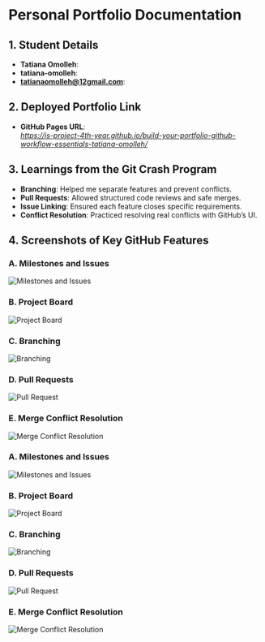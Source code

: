 # Personal Portfolio Documentation

## 1. Student Details

- **Tatiana Omolleh**:
- **tatiana-omolleh**:
- **tatianaomolleh@12gmail.com**:

## 2. Deployed Portfolio Link

- **GitHub Pages URL**:  
  _https://is-project-4th-year.github.io/build-your-portfolio-github-workflow-essentials-tatiana-omolleh/_

## 3. Learnings from the Git Crash Program

- **Branching**: Helped me separate features and prevent conflicts.
- **Pull Requests**: Allowed structured code reviews and safe merges.
- **Issue Linking**: Ensured each feature closes specific requirements.
- **Conflict Resolution**: Practiced resolving real conflicts with GitHub’s UI.

## 4. Screenshots of Key GitHub Features

### A. Milestones and Issues
![Milestones and Issues](images/milestones.png)

### B. Project Board
![Project Board](images/project-board.png)

### C. Branching
![Branching](images/branches.png)

### D. Pull Requests
![Pull Request](images/pull-request.png)

### E. Merge Conflict Resolution
![Merge Conflict Resolution](images/merge-conflict.png)

### A. Milestones and Issues
![Milestones and Issues](images/milestones.png)

### B. Project Board
![Project Board](images/project-board.png)

### C. Branching
![Branching](images/branches.png)

### D. Pull Requests
![Pull Request](images/pull-request.png)

### E. Merge Conflict Resolution
![Merge Conflict Resolution](images/merge-conflict.png)
